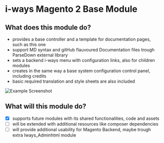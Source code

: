 # i-ways Magento 2 Base Module

## What does this module do?

- provides a base controller and a template for documentation pages, such as this one
- support MD syntax and gitHub flauvoured Documentation files trough ParseDown external library
- sets a backend i-ways menu with configuration links, also for children modules
- creates in the same way a base system configuration control panel, including credits
- basic required translation and style sheets are also included

![Example Screenshot](/view/adminhtml/web/images/documentation/example_screenshot.jpg)

## What will this module do?

- [X] supports future modules with its shared functionalities, code and assets
- [ ] will be extended with additional resources like composer dependencies
- [ ] will provide additional usability for Magento Backend, maybe trough extra Iways_Adminhtml module
